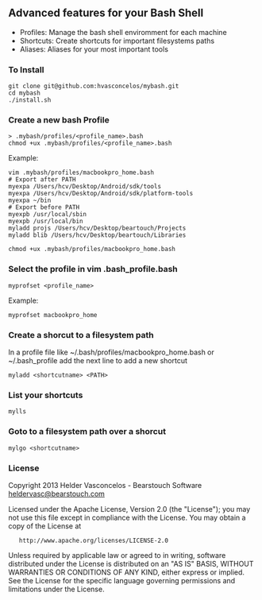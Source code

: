 ## Advanced features for your Bash Shell

* Profiles: Manage the bash shell enviromment for each machine
* Shortcuts: Create shortcuts for important filesystems paths
* Aliases: Aliases for your most important tools

### To Install 
    
    git clone git@github.com:hvasconcelos/mybash.git
    cd mybash 
    ./install.sh

### Create a new bash Profile 

    > .mybash/profiles/<profile_name>.bash
    chmod +ux .mybash/profiles/<profile_name>.bash
   
Example:

    vim .mybash/profiles/macbookpro_home.bash
    # Export after PATH 
    myexpa /Users/hcv/Desktop/Android/sdk/tools
    myexpa /Users/hcv/Desktop/Android/sdk/platform-tools
    myexpa ~/bin
    # Export before PATH
    myexpb /usr/local/sbin
    myexpb /usr/local/bin
    myladd projs /Users/hcv/Desktop/beartouch/Projects
    myladd blib /Users/hcv/Desktop/beartouch/Libraries

    chmod +ux .mybash/profiles/macbookpro_home.bash

### Select the profile in vim .bash_profile.bash
    
    myprofset <profile_name>
    
Example:

    myprofset macbookpro_home

### Create a shorcut to a filesystem path

In a profile file like ~/.bash/profiles/macbookpro_home.bash  or ~/.bash_profile add 
the next line  to add a new shortcut 
    
    myladd <shortcutname> <PATH>

### List your shortcuts 

    mylls

### Goto to a filesystem path over a shorcut

    mylgo <shortcutname> 

### License

Copyright 2013 Helder Vasconcelos - Bearstouch Software  <heldervasc@bearstouch.com> 

   Licensed under the Apache License, Version 2.0 (the "License");
   you may not use this file except in compliance with the License.
   You may obtain a copy of the License at

       http://www.apache.org/licenses/LICENSE-2.0

   Unless required by applicable law or agreed to in writing, software
   distributed under the License is distributed on an "AS IS" BASIS,
   WITHOUT WARRANTIES OR CONDITIONS OF ANY KIND, either express or implied.
   See the License for the specific language governing permissions and
   limitations under the License. 
